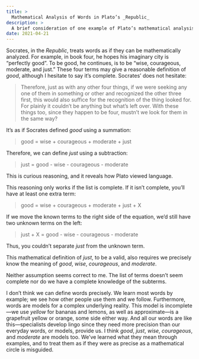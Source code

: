 ```yaml
---
title: >
  Mathematical Analysis of Words in Plato’s _Republic_
description: >
  A brief consideration of one example of Plato’s mathematical analysis of words, which informs us how he thought language works.
date: 2021-04-21
---
```


Socrates, in the _Republic_, treats words as if they can be mathematically analyzed. For example, in book four, he hopes his imaginary city is “perfectly good”. To be good, he continues, is to be “wise, courageous, moderate, and just.” These four terms may give a reasonable definition of _good_, although I hesitate to say it’s complete. Socrates’ does not hesitate:

<blockquote>
<p>Therefore, just as with any other four things, if we were seeking any one of them in something or other and recognized the other three first, this would also suffice for the recognition of the thing looked for. For plainly it couldn’t be anything but what’s left over. With these things too, since they happen to be four, mustn’t we look for them in the same way?</p>
</blockquote>

It’s as if Socrates defined _good_ using a summation:

<blockquote>
<p>good = wise + courageous + moderate + just</p>
</blockquote>

Therefore, we can define _just_ using a subtraction:

<blockquote>
<p>just = good - wise - courageous - moderate</p>
</blockquote>

This is curious reasoning, and it reveals how Plato viewed language.

This reasoning only works if the list is complete. If it isn’t complete, you’ll have at least one extra term:

<blockquote>
<p>good = wise + courageous + moderate + just + X</p>
</blockquote>

If we move the known terms to the right side of the equation, we’d still have two unknown terms on the left:

<blockquote>
<p>just + X = good - wise - courageous - moderate</p>
</blockquote>

Thus, you couldn’t separate _just_ from the unknown term.

This mathematical definition of _just_, to be a valid, also requires we precisely know the meaning of _good_, _wise_, _courageous_, and _moderate_.

Neither assumption seems correct to me. The list of terms doesn’t seem complete nor do we have a complete knowledge of the subterms.

I don’t think we can define words precisely. We learn most words by example; we see how other people use them and we follow. Furthermore, words are models for a complex underlying reality. This model is incomplete—we use _yellow_ for bananas and lemons, as well as approximate—is a grapefruit yellow or orange, some side either way. And all our words are like this—specialists develop lingo since they need more precision than our everyday words, or models, provide us. I think _good_, _just_, _wise_, _courageous_, and _moderate_ are models too. We’ve learned what they mean through examples, and to treat them as if they were as precise as a mathematical circle is misguided.
